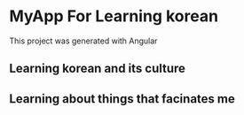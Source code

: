 # MyApp For Learning korean

This project was generated with Angular

## Learning korean and its culture


## Learning about things that facinates me
